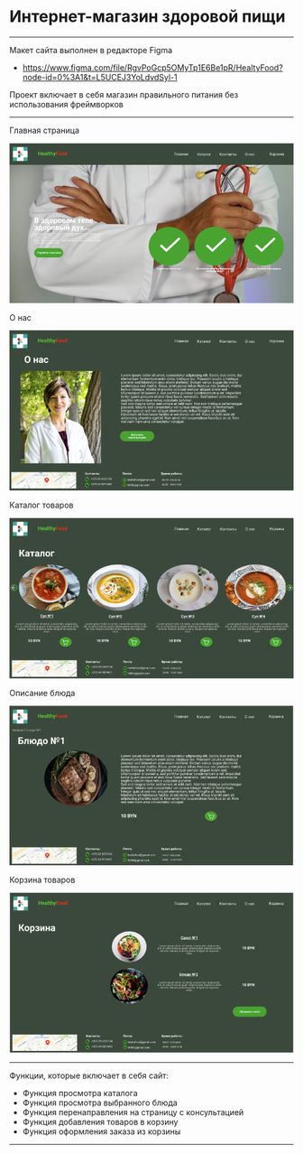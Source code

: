 # Интернет-магазин здоровой пищи

____
Макет сайта выполнен в редакторе Figma 
* https://www.figma.com/file/RgvPoGcp5OMyTp1E6Be1pR/HealtyFood?node-id=0%3A1&t=L5UCEJ3YoLdvdSyl-1

Проект включает в себя магазин правильного питания без использования фреймворков
____

Главная страница

![Image alt](https://github.com/Yadenian/ITandDDP/blob/main/Pictures/main.png)


О нас

![Image alt](https://github.com/Yadenian/ITandDDP/blob/main/Pictures/about_us.png)


Каталог товаров

![Image alt](https://github.com/Yadenian/ITandDDP/blob/main/Pictures/catalog.png)


Описание блюда

![Image alt](https://github.com/Yadenian/ITandDDP/blob/main/Pictures/dish.png)


Корзина товаров

![Image alt](https://github.com/Yadenian/ITandDDP/blob/main/Pictures/cart.png)

____

Функции, которые включает в себя сайт:

* Функция просмотра каталога
* Функция просмотра выбранного блюда
* Функция перенаправления на страницу с консультацией
* Функция добавления товаров в корзину
* Функция оформления заказа из корзины 

____
